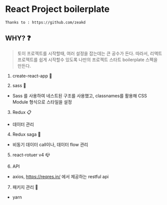 # React Project boilerplate

```
Thanks to : https://github.com/zeakd
```

## WHY? :question:

> 토이 프로젝트를 시작할때, 여러 설정을 잡는데는 큰 공수가 든다. 따라서, 리액트 프로젝트를 쉽게 시작할수 있도록 나만의 프로젝트 스타트 boilerplate 스펙을 만든다.


1. create-react-app :book:

2. sass :pencil:
  - Sass 를 사용하여 네스트된 구조를 사용했고, classnames를 활용해 CSS Module 형식으로 스타일을 설정

3. Redux :clipboard:
  - 데이터 관리

4. Redux saga :blue_book:
  - 비동기 데이터 call이나, 데이터 flow 관리

5. react-rotuer v4 :mailbox_closed:

6. API 
  - axios, https://reqres.in/ 에서 제공하는 restful api

7. 패키지 관리 :school_satchel:
  - yarn

